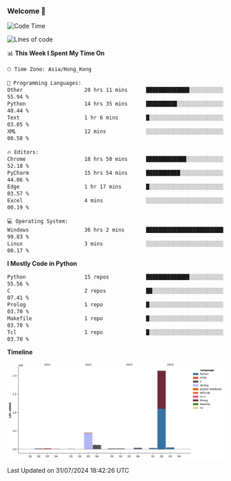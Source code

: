 ### Welcome 👋

<!--START_SECTION:waka-->
![Code Time](http://img.shields.io/badge/Code%20Time-470%20hrs%2017%20mins-blue)

![Lines of code](https://img.shields.io/badge/From%20Hello%20World%20I%27ve%20Written-2.8%20million%20lines%20of%20code-blue)

📊 **This Week I Spent My Time On** 

```text
🕑︎ Time Zone: Asia/Hong_Kong

💬 Programming Languages: 
Other                    20 hrs 11 mins      ██████████████░░░░░░░░░░░   55.94 % 
Python                   14 hrs 35 mins      ██████████░░░░░░░░░░░░░░░   40.44 % 
Text                     1 hr 6 mins         █░░░░░░░░░░░░░░░░░░░░░░░░   03.05 % 
XML                      12 mins             ░░░░░░░░░░░░░░░░░░░░░░░░░   00.58 % 

🔥 Editors: 
Chrome                   18 hrs 50 mins      █████████████░░░░░░░░░░░░   52.18 % 
PyCharm                  15 hrs 54 mins      ███████████░░░░░░░░░░░░░░   44.06 % 
Edge                     1 hr 17 mins        █░░░░░░░░░░░░░░░░░░░░░░░░   03.57 % 
Excel                    4 mins              ░░░░░░░░░░░░░░░░░░░░░░░░░   00.19 % 

💻 Operating System: 
Windows                  36 hrs 2 mins       █████████████████████████   99.83 % 
Linux                    3 mins              ░░░░░░░░░░░░░░░░░░░░░░░░░   00.17 % 
```

**I Mostly Code in Python** 

```text
Python                   15 repos            ██████████████░░░░░░░░░░░   55.56 % 
C                        2 repos             ██░░░░░░░░░░░░░░░░░░░░░░░   07.41 % 
Prolog                   1 repo              █░░░░░░░░░░░░░░░░░░░░░░░░   03.70 % 
Makefile                 1 repo              █░░░░░░░░░░░░░░░░░░░░░░░░   03.70 % 
Tcl                      1 repo              █░░░░░░░░░░░░░░░░░░░░░░░░   03.70 % 
```



**Timeline**

![Lines of Code chart](https://raw.githubusercontent.com/xhj2501/xhj2501/main/assets/bar_graph.png)


 Last Updated on 31/07/2024 18:42:26 UTC
<!--END_SECTION:waka-->



